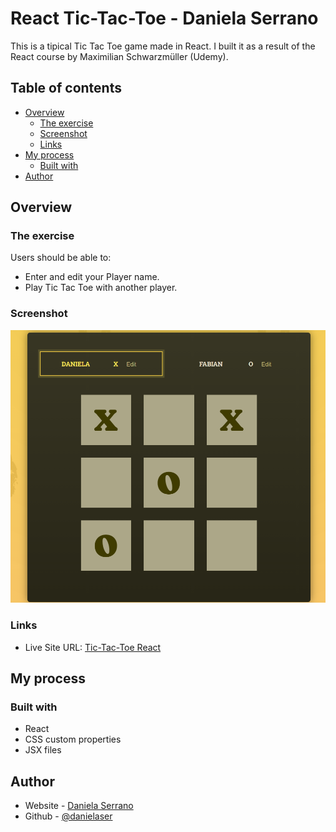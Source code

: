 # React Tic-Tac-Toe - Daniela Serrano

This is a tipical Tic Tac Toe game made in React. I built it as a result of the React course by Maximilian Schwarzmüller (Udemy).

## Table of contents

- [Overview](#overview)
  - [The exercise](#the-exercise)
  - [Screenshot](#screenshot)
  - [Links](#links)
- [My process](#my-process)
  - [Built with](#built-with)
- [Author](#author)

## Overview

### The exercise

Users should be able to:

- Enter and edit your Player name.
- Play Tic Tac Toe with another player.

### Screenshot

![](./src/assets/Screenshot.png)

### Links

- Live Site URL: [Tic-Tac-Toe React](https://tic-tac-toe-gamereact.netlify.app/)

## My process

### Built with

- React
- CSS custom properties
- JSX files

## Author

- Website - [Daniela Serrano](https://danielaser.github.io/)
- Github - [@danielaser](https://github.com/danielaser)
